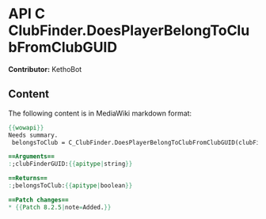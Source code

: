 # API C ClubFinder.DoesPlayerBelongToClubFromClubGUID

**Contributor:** KethoBot

## Content

The following content is in MediaWiki markdown format:

```mediawiki
{{wowapi}}
Needs summary.
 belongsToClub = C_ClubFinder.DoesPlayerBelongToClubFromClubGUID(clubFinderGUID)

==Arguments==
:;clubFinderGUID:{{apitype|string}}

==Returns==
:;belongsToClub:{{apitype|boolean}}

==Patch changes==
* {{Patch 8.2.5|note=Added.}}
```